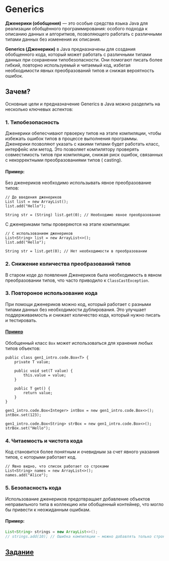 # Generics

**Дженерики (обобщения)** — это особые средства языка Java для реализации обобщённого программирования: особого подхода
к
описанию данных и алгоритмов, позволяющего работать с различными типами данных без изменения их описания.

**Generics (Дженерики)** в Java предназначены для создания обобщенного кода, который может работать с различными типами
данных при сохранении типобезопасности. Они помогают писать более гибкий, повторно используемый и читаемый код, избегая
необходимости явных преобразований типов и снижая вероятность ошибок.

## Зачем?

Основные цели и предназначение Generics в Java можно разделить на несколько ключевых аспектов:

### 1. Типобезопасность

Дженерики обепесчивают првоерку типов на этапе компиляции, чтобы избежать ошибок типов в процессе выполнения программы.
Дженерики позволяют указать с какими типами будет работать класс, интерфейс или метод. Это позволяет компилятору
проверять совместимость типов при компиляции, снижая риск ошибок, связанных с некорректными преобразованиями типов (
casting).

#### Пример:

Без дженериков необходимо использывать явное преобразование типов:

```
// До введения дженериков
List list = new ArrayList();
list.add("Hello");

String str = (String) list.get(0); // Необходимо явное преобразование
```

С дженериками типы проверяются на этапе компиляции:

```
// С использованием дженериков
List<String> list = new ArrayList<>();
list.add("Hello");

String str = list.get(0); // Нет необходимости в преобразовании
```

### 2. Снижение количества преобразований типов

В старом коде до появления Дженериков была необходимость в явном преобразовании типов, что часто приводило к
```ClassCastException```.

### 3. Повтороное использование кода

При помощи дженериков можно код, который работает с разными типами данных без необходимости дублирования. Это улучшает
поддерживаемость и снижает количество кода, который нужно писать и тестировать.

#### [Пример](code%2FBoxMain.java)

Обобщенный класс ```Box``` может использоваться для хранения любых типов объектов:

```
public class gen1_intro.code.Box<T> {
    private T value;

    public void set(T value) {
        this.value = value;
    }

    public T get() {
        return value;
    }
}

gen1_intro.code.Box<Integer> intBox = new gen1_intro.code.Box<>();
intBox.set(123);

gen1_intro.code.Box<String> strBox = new gen1_intro.code.Box<>();
strBox.set("Hello");
```

### 4. Читаемость и чистота кода

Код становится более понятным и очевидным за счет явного указания типов, с которыми работает код.

```
// Явно видно, что список работает со строками
List<String> names = new ArrayList<>();
names.add("Alice");
```

### 5. Безопасность кода

Использование дженериков предотвращает добавление объектов неправильного типа в коллекцию или обобщенный контейнер, что
могло бы привести к неожиданным ошибкам.

#### Пример:

```java
List<String> strings = new ArrayList<>();
// strings.add(10); // Ошибка компиляции — можно добавлять только строки
```

## [Задание](task%2Fpair_task.md)